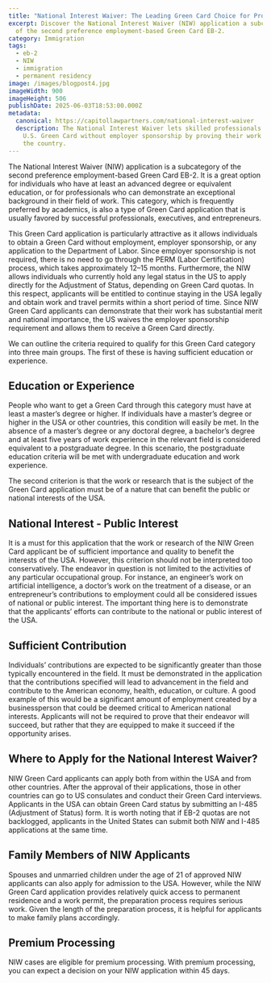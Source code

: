 ```yaml
---
title: "National Interest Waiver: The Leading Green Card Choice for Professionals"
excerpt: Discover the National Interest Waiver (NIW) application a subcategory
  of the second preference employment-based Green Card EB-2.
category: Immigration
tags:
  - eb-2
  - NIW
  - immigration
  - permanent residency
image: /images/blogpost4.jpg
imageWidth: 900
imageHeight: 506
publishDate: 2025-06-03T18:53:00.000Z
metadata:
  canonical: https://capitollawpartners.com/national-interest-waiver
  description: The National Interest Waiver lets skilled professionals secure a
    U.S. Green Card without employer sponsorship by proving their work benefits
    the country.
---
```

The National Interest Waiver (NIW) application is a subcategory of the second preference employment-based Green Card EB-2. It is a great option for individuals who have at least an advanced degree or equivalent education, or for professionals who can demonstrate an exceptional background in their field of work. This category, which is frequently preferred by academics, is also a type of Green Card application that is usually favored by successful professionals, executives, and entrepreneurs.

This Green Card application is particularly attractive as it allows individuals to obtain a Green Card without employment, employer sponsorship, or any application to the Department of Labor. Since employer sponsorship is not required, there is no need to go through the PERM (Labor Certification) process, which takes approximately 12–15 months. Furthermore, the NIW allows individuals who currently hold any legal status in the US to apply directly for the Adjustment of Status, depending on Green Card quotas. In this respect, applicants will be entitled to continue staying in the USA legally and obtain work and travel permits within a short period of time. Since NIW Green Card applicants can demonstrate that their work has substantial merit and national importance, the US waives the employer sponsorship requirement and allows them to receive a Green Card directly.

We can outline the criteria required to qualify for this Green Card category into three main groups. The first of these is having sufficient education or experience.

## Education or Experience

People who want to get a Green Card through this category must have at least a master’s degree or higher. If individuals have a master’s degree or higher in the USA or other countries, this condition will easily be met. In the absence of a master’s degree or any doctoral degree, a bachelor’s degree and at least five years of work experience in the relevant field is considered equivalent to a postgraduate degree. In this scenario, the postgraduate education criteria will be met with undergraduate education and work experience.

The second criterion is that the work or research that is the subject of the Green Card application must be of a nature that can benefit the public or national interests of the USA.

## National Interest - Public Interest

It is a must for this application that the work or research of the NIW Green Card applicant be of sufficient importance and quality to benefit the interests of the USA. However, this criterion should not be interpreted too conservatively. The endeavor in question is not limited to the activities of any particular occupational group. For instance, an engineer’s work on artificial intelligence, a doctor’s work on the treatment of a disease, or an entrepreneur’s contributions to employment could all be considered issues of national or public interest. The important thing here is to demonstrate that the applicants’ efforts can contribute to the national or public interest of the USA.

## Sufficient Contribution

Individuals’ contributions are expected to be significantly greater than those typically encountered in the field. It must be demonstrated in the application that the contributions specified will lead to advancement in the field and contribute to the American economy, health, education, or culture. A good example of this would be a significant amount of employment created by a businessperson that could be deemed critical to American national interests. Applicants will not be required to prove that their endeavor will succeed, but rather that they are equipped to make it succeed if the opportunity arises.

## Where to Apply for the National Interest Waiver?

NIW Green Card applicants can apply both from within the USA and from other countries. After the approval of their applications, those in other countries can go to US consulates and conduct their Green Card interviews. Applicants in the USA can obtain Green Card status by submitting an I-485 (Adjustment of Status) form. It is worth noting that if EB-2 quotas are not backlogged, applicants in the United States can submit both NIW and I-485 applications at the same time. 

## Family Members of NIW Applicants

Spouses and unmarried children under the age of 21 of approved NIW applicants can also apply for admission to the USA. However, while the NIW Green Card application provides relatively quick access to permanent residence and a work permit, the preparation process requires serious work. Given the length of the preparation process, it is helpful for applicants to make family plans accordingly.

## Premium Processing

NIW cases are eligible for premium processing. With premium processing, you can expect a decision on your NIW application within 45 days.
